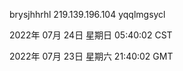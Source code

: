 brysjhhrhl 219.139.196.104 yqqlmgsycl

2022年 07月 24日 星期日 05:40:02 CST

2022年 07月 23日 星期六 21:40:02 GMT
